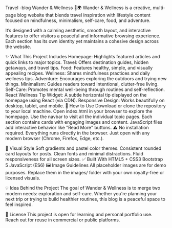 Travel  -blog
Wander & Wellness 🌿🌍
Wander & Wellness is a creative, multi-page blog website that blends travel inspiration with lifestyle content focused on mindfulness, minimalism, self-care, food, and adventure.

It’s designed with a calming aesthetic, smooth layout, and interactive features to offer visitors a peaceful and informative browsing experience. Each section has its own identity yet maintains a cohesive design across the website.

✨ What This Project Includes
Homepage: Highlights featured articles and quick links to major topics.
Travel: Offers destination guides, hidden getaways, and travel tips.
Food: Features healthy, simple, and visually appealing recipes.
Wellness: Shares mindfulness practices and daily wellness tips.
Adventure: Encourages exploring the outdoors and trying new things.
Minimalism: Guides readers toward intentional, clutter-free living.
Self-Care: Promotes mental well-being through routines and self-reflection.
React Wellness Tip Widget: A subtle horizontal tip displayed on the homepage using React (via CDN).
Responsive Design: Works beautifully on desktop, tablet, and mobile.
🔧 How to Use
Download or clone the repository to your local machine.
Open index.html in your browser to explore the homepage.
Use the navbar to visit all the individual topic pages.
Each section contains cards with engaging images and content.
JavaScript files add interactive behavior like "Read More" buttons.
⚠️ No installation required. Everything runs directly in the browser. Just open with any modern browser (Chrome, Firefox, Edge, etc.).

📸 Visual Style
Soft gradients and pastel color themes.
Consistent rounded card layouts for posts.
Clean fonts and minimal distractions.
Fluid responsiveness for all screen sizes.
✅ Built With
HTML5 + CSS3
Bootstrap 5
JavaScript (ES6)
🖼️ Image Guidelines
All placeholder images are for demo purposes. Replace them in the images/ folder with your own royalty-free or licensed visuals.

💡 Idea Behind the Project
The goal of Wander & Wellness is to merge two modern needs: exploration and self-care. Whether you're planning your next trip or trying to build healthier routines, this blog is a peaceful space to feel inspired.

📄 License
This project is open for learning and personal portfolio use. Reach out for reuse in commercial or public platforms.
